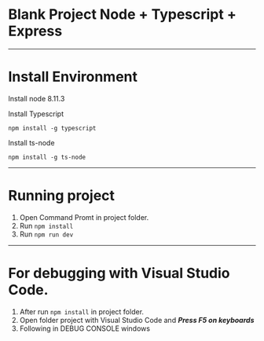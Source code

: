 # Blank Project Node + Typescript + Express

----------

# Install Environment

Install node 8.11.3

Install Typescript

`npm install -g typescript`

Install ts-node

`npm install -g ts-node`

----------

# Running project

1. Open Command Promt in project folder.
2. Run `npm install`
3. Run `npm run dev`

----------

# For debugging with Visual Studio Code.

1. After run `npm install` in project folder.
2. Open folder project with Visual Studio Code and <b><i>Press F5 on keyboards</i></b>
3. Following in DEBUG CONSOLE windows